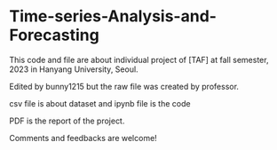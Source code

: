 # Time-series-Analysis-and-Forecasting

This code and file are about individual project of [TAF] at fall semester, 2023 in Hanyang University, Seoul.

Edited by bunny1215 but the raw file was created by professor.

csv file is about dataset and ipynb file is the code

PDF is the report of the project. 

Comments and feedbacks are welcome!


